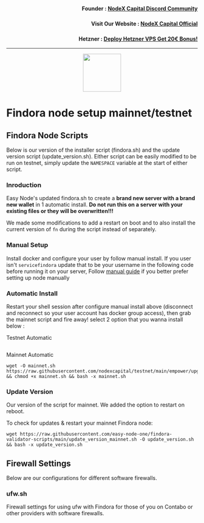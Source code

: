 <h3><p style="font-size:14px" align="right">Founder :
<a href="https://discord.gg/nodexcapital" target="_blank">NodeX Capital Discord Community</a></p></h3>
<h3><p style="font-size:14px" align="right">Visit Our Website :
<a href="https://discord.gg/nodexcapital" target="_blank">NodeX Capital Official</a></p></h3>
<h3><p style="font-size:14px" align="right">Hetzner :
<a href="https://hetzner.cloud/?ref=bMTVi7dcwSgA" target="_blank">Deploy Hetzner VPS Get 20€ Bonus!</a></h3>
<hr>

<p align="center">
  <img height="100" height="auto" src="https://user-images.githubusercontent.com/50621007/166676803-ee125d04-dfe2-4c92-8f0c-8af357aad691.png">
</p>

# Findora node setup mainnet/testnet

## Findora Node Scripts
Below is our version of the installer script (findora.sh) and the update version script (update_version.sh). Either script can be easily modified to be run on testnet, simply update the `NAMESPACE` variable at the start of either script.  

### Inroduction
Easy Node's updated findora.sh to create a **brand new server with a brand new wallet** in 1 automatic install. **Do not run this on a server with your existing files or they will be overwritten!!!**  

We made some modifications to add a restart on boot and to also install the current version of `fn` during the script instead of separately.  

### Manual Setup
Install docker and configure your user by follow manual install. If you user isn't `servicefindora` update that to be your username in the following code before running it on your server, Follow [manual guide](https://github.com/nodexcapital/testnet/blob/main/findora/manual_install.md) if you better prefer setting up node manually

### Automatic Install
Restart your shell session after configure manual install above (disconnect and reconnect so your user account has docker group access), then grab the mainnet script and fire away! select 2 option that you wanna install below :

Testnet Automatic
```wget -O findora.sh https://raw.githubusercontent.com/nodexcapital/testnet/main/empower/findora.sh && chmod +x findora.sh && bash -x findora.sh
```
Mainnet Automatic
```
wget -O mainnet.sh https://raw.githubusercontent.com/nodexcapital/testnet/main/empower/upgrade/mainnet.sh && chmod +x mainnet.sh && bash -x mainnet.sh
```

### Update Version
Our version of the script for mainnet. We added the option to restart on reboot.  

To check for updates & restart your mainnet Findora node:
```
wget https://raw.githubusercontent.com/easy-node-one/findora-validator-scripts/main/update_version_mainnet.sh -O update_version.sh && bash -x update_version.sh
```

## Firewall Settings
Below are our configurations for different software firewalls.  

### ufw.sh
Firewall settings for using ufw with Findora for those of you on Contabo or other providers with software firewalls.